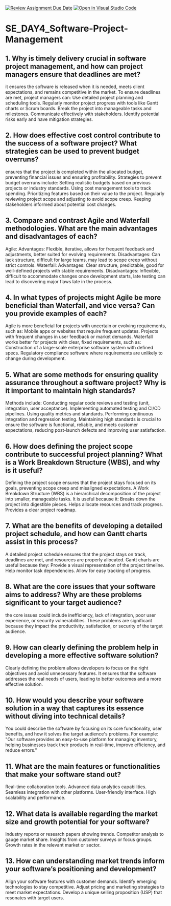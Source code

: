 [![Review Assignment Due Date](https://classroom.github.com/assets/deadline-readme-button-22041afd0340ce965d47ae6ef1cefeee28c7c493a6346c4f15d667ab976d596c.svg)](https://classroom.github.com/a/9pw6JKcu)
[![Open in Visual Studio Code](https://classroom.github.com/assets/open-in-vscode-2e0aaae1b6195c2367325f4f02e2d04e9abb55f0b24a779b69b11b9e10269abc.svg)](https://classroom.github.com/online_ide?assignment_repo_id=18607397&assignment_repo_type=AssignmentRepo)
# SE_DAY4_Software-Project-Management
## 1. Why is timely delivery crucial in software project management, and how can project managers ensure that deadlines are met?
it ensures the software is released when it is needed, meets client expectations, and remains competitive in the market. To ensure deadlines are met, project managers can:
Use detailed project planning and scheduling tools.
Regularly monitor project progress with tools like Gantt charts or Scrum boards.
Break the project into manageable tasks and milestones.
Communicate effectively with stakeholders.
Identify potential risks early and have mitigation strategies.
## 2. How does effective cost control contribute to the success of a software project? What strategies can be used to prevent budget overruns?
ensures that the project is completed within the allocated budget, preventing financial issues and ensuring profitability. Strategies to prevent budget overruns include:
Setting realistic budgets based on previous projects or industry standards.
Using cost management tools to track spending.
Prioritizing features based on their value to the project.
Regularly reviewing project scope and adjusting to avoid scope creep.
Keeping stakeholders informed about potential cost changes.
## 3. Compare and contrast Agile and Waterfall methodologies. What are the main advantages and disadvantages of each?
Agile:
Advantages: Flexible, iterative, allows for frequent feedback and adjustments, better suited for evolving requirements.
Disadvantages: Can lack structure, difficult for large teams, may lead to scope creep without strict controls.
Waterfall:
Advantages: Clear structure, predictable, good for well-defined projects with stable requirements.
Disadvantages: Inflexible, difficult to accommodate changes once development starts, late testing can lead to discovering major flaws late in the process.

## 4. In what types of projects might Agile be more beneficial than Waterfall, and vice versa? Can you provide examples of each?
Agile is more beneficial for projects with uncertain or evolving requirements, such as:
Mobile apps or websites that require frequent updates.
Projects with frequent changes in user feedback or market demands.
Waterfall works better for projects with clear, fixed requirements, such as:
Construction of a large-scale enterprise software system with defined specs.
Regulatory compliance software where requirements are unlikely to change during development.
## 5. What are some methods for ensuring quality assurance throughout a software project? Why is it important to maintain high standards?
Methods include:
Conducting regular code reviews and testing (unit, integration, user acceptance).
Implementing automated testing and CI/CD pipelines.
Using quality metrics and standards.
Performing continuous integration and regression testing.
Maintaining high standards is crucial to ensure the software is functional, reliable, and meets customer expectations, reducing post-launch defects and improving user satisfaction.
## 6. How does defining the project scope contribute to successful project planning? What is a Work Breakdown Structure (WBS), and why is it useful?
Defining the project scope ensures that the project stays focused on its goals, preventing scope creep and misaligned expectations. A Work Breakdown Structure (WBS) is a hierarchical decomposition of the project into smaller, manageable tasks. It is useful because it:
Breaks down the project into digestible pieces.
Helps allocate resources and track progress.
Provides a clear project roadmap.
## 7. What are the benefits of developing a detailed project schedule, and how can Gantt charts assist in this process?
A detailed project schedule ensures that the project stays on track, deadlines are met, and resources are properly allocated. Gantt charts are useful because they:
Provide a visual representation of the project timeline.
Help monitor task dependencies.
Allow for easy tracking of progress.
## 8. What are the core issues that your software aims to address? Why are these problems significant to your target audience?
 the core issues could include inefficiency, lack of integration, poor user experience, or security vulnerabilities. These problems are significant because they impact the productivity, satisfaction, or security of the target audience.
## 9. How can clearly defining the problem help in developing a more effective software solution?
Clearly defining the problem allows developers to focus on the right objectives and avoid unnecessary features. It ensures that the software addresses the real needs of users, leading to better outcomes and a more effective solution.
## 10. How would you describe your software solution in a way that captures its essence without diving into technical details?
You could describe the software by focusing on its core functionality, user benefits, and how it solves the target audience's problems. For example: "Our software provides an easy-to-use platform for managing inventory, helping businesses track their products in real-time, improve efficiency, and reduce errors."
## 11. What are the main features or functionalities that make your software stand out?

Real-time collaboration tools.
Advanced data analytics capabilities.
Seamless integration with other platforms.
User-friendly interface.
High scalability and performance.
## 12. What data is available regarding the market size and growth potential for your software?
Industry reports or research papers showing trends.
Competitor analysis to gauge market share.
Insights from customer surveys or focus groups.
Growth rates in the relevant market or sector.
## 13. How can understanding market trends inform your software’s positioning and development?
Align your software features with customer demands.
Identify emerging technologies to stay competitive.
Adjust pricing and marketing strategies to meet market expectations.
Develop a unique selling proposition (USP) that resonates with target users.
